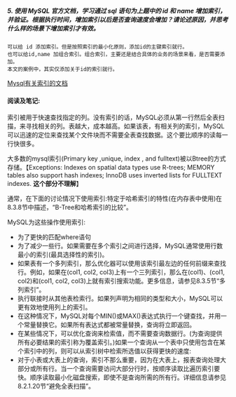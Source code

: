 ##### 5. 使用 MySQL 官方文档，学习通过 sql 语句为上题中的 id 和 name 增加索引，并验证。根据执行时间，增加索引以后是否查询速度会增加？请论述原因，并思考什么样的场景下增加索引才有效。

```
可以给 id 添加索引。但是按照索引的最小化原则，添加id的主键索引就行。
也可以给id,name 加组合索引。组合索引，主要还是结合具体的业务的场景来看，是否需要添加。
本文的案例中，其实仅添加关于id的索引就行。

```


[Mysql有关索引的文档](https://dev.mysql.com/doc/refman/5.7/en/mysql-indexes.html)
#### 阅读及笔记:
索引被用于快速查找指定的列。没有索引的话，MySQL必须从第一行然后全表扫描，来寻找相关的列。表越大，成本越高。如果该表，有相关列的索引，MySQL可以迅速的定位来查找某个文件块而不需要全表查找数据。这个要比顺序的读每一行快很多。

大多数的mysql索引(Primary key ,unique, index , and fulltext)被以Btree的方式存储。【Exceptions: Indexes on spatial data types use R-trees; MEMORY tables also support hash indexes; InnoDB uses inverted lists for FULLTEXT indexes.  **这个部分不理解**】

通常，在下面的讨论情况下使用索引:特定于哈希索引的特性(在内存表中使用)在8.3.8节中描述，“B-Tree和哈希索引的比较”。

MySQL为这些操作使用索引:
* 为了更快的匹配where语句
* 为了减少一些行。如果需要在多个索引之间进行选择，MySQL通常使用行数最小的索引(最具选择性的索引)。
* 如果表有一个多列索引，那么优化器可以使用该索引最左边的任何前缀来查找行。例如，如果在(col1, col2, col3)上有一个三列索引，那么在(col1)、(col1, col2)和(col1, col2, col3)上就有索引搜索功能。更多信息，请参见8.3.5节“多列索引”。
* 执行联接时从其他表检索行。如果列声明为相同的类型和大小，MySQL可以更有效地使用列上的索引。
* 在这种情况下，MySQL对每个MIN()或MAX()表达式执行一个键查找，并用一个常量替换它。如果所有表达式都被常量替换，查询将立即返回。
* 在某些情况下，可以优化查询来检索值，而不需要查询数据行。(为查询提供所有必要结果的索引称为覆盖索引。)如果一个查询从一个表中只使用包含在某个索引中的列，则可以从索引树中检索所选值以获得更快的速度:
* 对于小表或大表上的查询，索引不那么重要，因为在大表上，报表查询处理大部分或所有行。当一个查询需要访问大部分行时，按顺序读取比遍历索引要快。顺序读取最小化磁盘搜索，即使不是查询所需的所有行。详细信息请参见8.2.1.20节“避免全表扫描”。